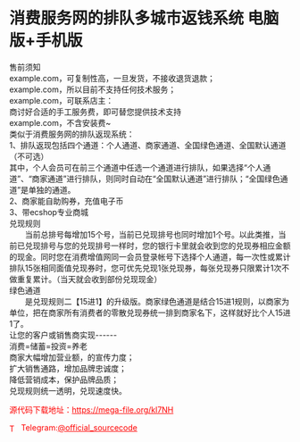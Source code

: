 # 消费服务网的排队多城市返钱系统 电脑版+手机版

售前须知<br>example.com，可复制性高，一旦发货，不接收退货退款；<br>example.com，所以目前不支持任何技术服务；<br>example.com，可联系店主：<br>商讨好合适的手工服务费，即可替您提供技术支持<br>example.com，不含安装费~<br>类似于消费服务网的排队返现系统：<br>1、排队返现包括四个通道：个人通道、商家通道、全国绿色通道、全国默认通道（不可选）<br>其中，个人会员可在前三个通道中任选一个通道进行排队，如果选择“个人通道”、“商家通道”进行排队，则同时自动在“全国默认通道”进行排队；“全国绿色通道”是单独的通道。<br>2、商家能自助购券，充值电子币<br>3、带ecshop专业商城<br>兑现规则<br>　　当前总排号每增加15个号，当前已兑现排号也同时增加1个号。以此类推，当前已兑现排号与您的兑现排号一样时，您的银行卡里就会收到您的兑现券相应金额的现金。同时您在消费增值网同一会员登录帐号下选择个人通道，每一次性或累计排队15张相同面值兑现券时，您可优先兑现1张兑现券，每张兑现券只限累计1次不做重复累计。（当天就会收到部份兑现现金）<br>绿色通道<br>　　是兑现规则二【15进1】的升级版。商家绿色通道是结合15进1规则，以商家为单位，把在商家所有消费者的零散兑现券统一排到商家名下，这样就好比个人15进1了。<br>让您的客户或销售商实现------<br>消费=储蓄=投资=养老<br>商家大幅增加营业额，的宣传力度；<br>扩大销售通路，增加品牌忠诚度；<br>降低营销成本，保护品牌品质；<br>兑现规则统一透明，兑现速度快。<br>


<p style="color: red;">源代码下载地址：<a href="https://mega-file.org/kl7NH" style="color: red;">https://mega-file.org/kl7NH</a></p><p style="color: red;"><img src="https://cdn-icons-png.flaticon.com/512/2111/2111646.png" alt="Telegram Icon" style="width: 16px; vertical-align: middle; margin-right: 5px;">Telegram:<a href="https://t.me/official_sourcecode" style="color: red;">@official_sourcecode</a></p>